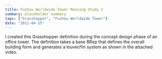```yaml
---
title: Fuzhou Worldwide Tower Massing Study 2
summary: placeholder summary
tags: ["Grasshopper", "Fuzhou Worldwide Tower"]
date: "2011-04-15"
---
```


I created this Grasshopper definition during the concept design phase of an office tower. The definition takes a base BRep that defines the overall building form and generates a louver/fin system as shown in the attached video.
